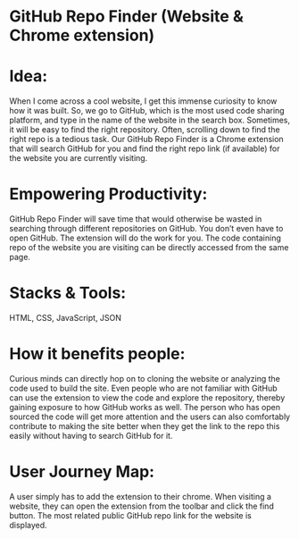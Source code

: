 # GitHub Repo Finder (Website & Chrome extension)
# Idea:
When I come across a cool website, I get this immense curiosity to know how it was built. So, 
we go to GitHub, which is the most used code sharing platform, and type in the name of the 
website in the search box. Sometimes, it will be easy to find the right repository. Often, scrolling 
down to find the right repo is a tedious task. Our GitHub Repo Finder is a Chrome extension that 
will search GitHub for you and find the right repo link (if available) for the website you are 
currently visiting.
# Empowering Productivity:
GitHub Repo Finder will save time that would otherwise be wasted in searching through 
different repositories on GitHub. You don’t even have to open GitHub. The extension will do the 
work for you. The code containing repo of the website you are visiting can be directly accessed 
from the same page. 
# Stacks & Tools:
HTML, CSS, JavaScript, JSON
# How it benefits people:
Curious minds can directly hop on to cloning the website or analyzing the code used to build the 
site. Even people who are not familiar with GitHub can use the extension to view the code and 
explore the repository, thereby gaining exposure to how GitHub works as well. The person who 
has open sourced the code will get more attention and the users can also comfortably contribute 
to making the site better when they get the link to the repo this easily without having to search 
GitHub for it.
# User Journey Map:
A user simply has to add the extension to their chrome. When visiting a website, they can open 
the extension from the toolbar and click the find button. The most related public GitHub repo 
link for the website is displayed.
